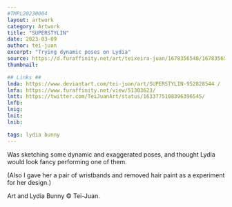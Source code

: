 ```yaml
---
#TMPL20230004
layout: artwork
category: Artwork
title: "SUPERSTYLIN"
date: 2023-03-09
author: tei-juan
excerpt: "Trying dynamic poses on Lydia"
source: https://d.furaffinity.net/art/teixeira-juan/1678356548/1678356548.teixeira-juan_2023-01-27_tei-lydia-superstyle.jpg
thumbnail: 

## Links ##
lnda: https://www.deviantart.com/tei-juan/art/SUPERSTYLIN-952828544 /
lnfa: https://www.furaffinity.net/view/51303623/ 
lntt: https://twitter.com/TeiJuanArt/status/1633775108396396545/
lnfb: 
lnig: 
lnit: 
lnib: 

tags: lydia bunny
---
```


Was sketching some dynamic and exaggerated poses, and thought Lydia would look fancy performing one of them.

(Also I gave her a pair of wristbands and removed hair paint as a experiment for her design.)

Art and Lydia Bunny © Tei-Juan. 
